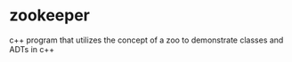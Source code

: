 zookeeper
=========

c++ program that utilizes the concept of a zoo to demonstrate classes and ADTs in c++
